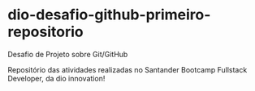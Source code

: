 # dio-desafio-github-primeiro-repositorio
Desafio de Projeto sobre  Git/GitHub

Repositório das atividades realizadas no Santander Bootcamp Fullstack Developer, da dio innovation!
